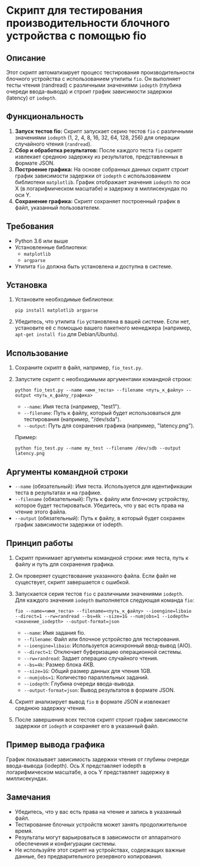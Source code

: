 # Скрипт для тестирования производительности блочного устройства с помощью fio

## Описание

Этот скрипт автоматизирует процесс тестирования производительности блочного устройства с использованием утилиты `fio`. Он выполняет тесты чтения (randread) с различными значениями `iodepth` (глубина очереди ввода-вывода) и строит график зависимости задержки (latency) от `iodepth`.

## Функциональность

1.  **Запуск тестов fio:** Скрипт запускает серию тестов `fio` с различными значениями `iodepth` (1, 2, 4, 8, 16, 32, 64, 128, 256) для операции случайного чтения (`randread`).
2.  **Сбор и обработка результатов:** После каждого теста `fio` скрипт извлекает среднюю задержку из результатов, представленных в формате JSON.
3.  **Построение графика:** На основе собранных данных скрипт строит график зависимости задержки от `iodepth` с использованием библиотеки `matplotlib`. График отображает значения `iodepth` по оси X (в логарифмическом масштабе) и задержку в миллисекундах по оси Y.
4.  **Сохранение графика:** Скрипт сохраняет построенный график в файл, указанный пользователем.

## Требования

*   Python 3.6 или выше
*   Установленные библиотеки:
    *   `matplotlib`
    *   `argparse`
*   Утилита `fio` должна быть установлена и доступна в системе.

## Установка

1.  Установите необходимые библиотеки:

    ```
    pip install matplotlib argparse
    ```
2.  Убедитесь, что утилита `fio` установлена в вашей системе. Если нет, установите её с помощью вашего пакетного менеджера (например, `apt-get install fio` для Debian/Ubuntu).

## Использование

1.  Сохраните скрипт в файл, например, `fio_test.py`.
2.  Запустите скрипт с необходимыми аргументами командной строки:

    ```
    python fio_test.py --name <имя_теста> --filename <путь_к_файлу> --output <путь_к_файлу_графика>
    ```

    *   `--name`: Имя теста (например, "test1").
    *   `--filename`: Путь к файлу, который будет использоваться для тестирования (например, "/dev/sda").
    *   `--output`: Путь для сохранения графика (например, "latency.png").

    Пример:

    ```
    python fio_test.py --name my_test --filename /dev/sdb --output latency.png
    ```

## Аргументы командной строки

*   `--name` (обязательный): Имя теста. Используется для идентификации теста в результатах и на графике.
*   `--filename` (обязательный): Путь к файлу или блочному устройству, которое будет тестироваться. Убедитесь, что у вас есть права на чтение этого файла.
*   `--output` (обязательный): Путь к файлу, в который будет сохранен график зависимости задержки от iodepth.

## Принцип работы

1.  Скрипт принимает аргументы командной строки: имя теста, путь к файлу и путь для сохранения графика.
2.  Он проверяет существование указанного файла. Если файл не существует, скрипт завершается с ошибкой.
3.  Запускается серия тестов `fio` с различными значениями `iodepth`. Для каждого значения `iodepth` выполняется следующая команда `fio`:

    ```
    fio --name=<имя_теста> --filename=<путь_к_файлу> --ioengine=libaio --direct=1 --rw=randread --bs=4k --size=1G --numjobs=1 --iodepth=<значение_iodepth> --output-format=json
    ```

    *   `--name`: Имя задания fio.
    *   `--filename`: Файл или блочное устройство для тестирования.
    *   `--ioengine=libaio`: Используется асинхронный ввод-вывод (AIO).
    *   `--direct=1`: Отключает буферизацию операционной системы.
    *   `--rw=randread`: Задает операцию случайного чтения.
    *   `--bs=4k`: Размер блока 4KB.
    *   `--size=1G`: Общий размер данных для чтения 1GB.
    *   `--numjobs=1`: Количество параллельных заданий.
    *   `--iodepth`: Глубина очереди ввода-вывода.
    *   `--output-format=json`: Вывод результатов в формате JSON.
4.  Скрипт анализирует вывод `fio` в формате JSON и извлекает среднюю задержку чтения.
5.  После завершения всех тестов скрипт строит график зависимости задержки от `iodepth` и сохраняет его в указанный файл.

## Пример вывода графика

График показывает зависимость задержки чтения от глубины очереди ввода-вывода (iodepth). Ось X представляет iodepth в логарифмическом масштабе, а ось Y представляет задержку в миллисекундах.

## Замечания

*   Убедитесь, что у вас есть права на чтение и запись в указанный файл.
*   Тестирование блочных устройств может занять продолжительное время.
*   Результаты могут варьироваться в зависимости от аппаратного обеспечения и конфигурации системы.
*   Не используйте этот скрипт на устройствах, содержащих важные данные, без предварительного резервного копирования.
